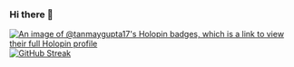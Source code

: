 ### Hi there 👋
[![An image of @tanmaygupta17's Holopin badges, which is a link to view their full Holopin profile](https://holopin.me/tanmaygupta17)](https://holopin.io/@tanmaygupta17)
[![GitHub Streak](https://github-readme-streak-stats.herokuapp.com?user=tanmaygupta17&theme=dark&date_format=M%20j%5B%2C%20Y%5D)](https://git.io/streak-stats)


<!--
**TanmayGupta17/TanmayGupta17** is a ✨ _special_ ✨ repository because its `README.md` (this file) appears on your GitHub profile.

Here are some ideas to get you started:

- 🔭 I’m currently working on ...
- 🌱 I’m currently learning ...
- 👯 I’m looking to collaborate on ...
- 🤔 I’m looking for help with ...
- 💬 Ask me about ...
- 📫 How to reach me: ...
- 😄 Pronouns: ...
- ⚡ Fun fact: ...
-->
